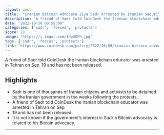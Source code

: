 ```yaml
---
layout: post
title:  "Iranian Bitcoin Advocate Ziya Sadr Arrested by Iranian Security Forces"
description: "A friend of Sadr told CoinDesk the Iranian blockchain educator was arrested in Tehran on Sep. 19 and has not been released."
date: "2022-10-10 00:58:08"
categories: ['sadr', 'forces', 'protests']
score: 28
image: "https://i.imgur.com/1dp3OPh.jpg"
tags: ['sadr', 'forces', 'protests']
link: "https://www.coindesk.com/policy/2022/10/09/iranian-bitcoin-advocate-ziya-sadr-arrested-by-iranian-security-forces/"
---
```


A friend of Sadr told CoinDesk the Iranian blockchain educator was arrested in Tehran on Sep. 19 and has not been released.

## Highlights

- Sadr is one of thousands of Iranian citizens and activists to be detained by the Iranian government in the weeks following the protests.
- A friend of Sadr told CoinDesk the Iranian blockchain educator was arrested in Tehran on Sep.
- 19 and has not been released.
- It is not known if the government’s interest in Sadr's Bitcoin advocacy is related to his Bitcoin advocacy.

---
